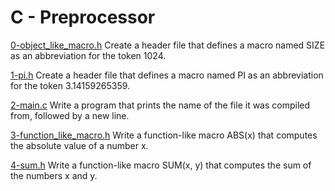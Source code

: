 # C - Preprocessor

[0-object_like_macro.h](./0-object_like_macro.h)
Create a header file that defines a macro named SIZE as an abbreviation for the token 1024.

[1-pi.h](./1-pi.h)
Create a header file that defines a macro named PI as an abbreviation for the token 3.14159265359.

[2-main.c](./2-main.c)
Write a program that prints the name of the file it was compiled from, followed by a new line.

[3-function_like_macro.h](./3-function_like_macro.h)
Write a function-like macro ABS(x) that computes the absolute value of a number x.

[4-sum.h](./4-sum.h)
Write a function-like macro SUM(x, y) that computes the sum of the numbers x and y.

